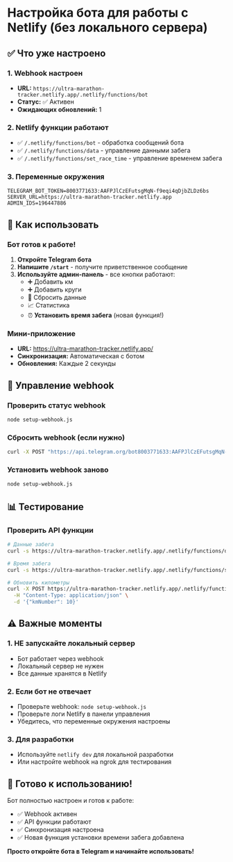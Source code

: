 # Настройка бота для работы с Netlify (без локального сервера)

## ✅ Что уже настроено

### 1. Webhook настроен
- **URL:** `https://ultra-marathon-tracker.netlify.app/.netlify/functions/bot`
- **Статус:** ✅ Активен
- **Ожидающих обновлений:** 1

### 2. Netlify функции работают
- ✅ `/.netlify/functions/bot` - обработка сообщений бота
- ✅ `/.netlify/functions/data` - управление данными забега
- ✅ `/.netlify/functions/set_race_time` - управление временем забега

### 3. Переменные окружения
```
TELEGRAM_BOT_TOKEN=8003771633:AAFPJlCzEFutsgMqN-f9eqi4qDjbZLDz6bs
SERVER_URL=https://ultra-marathon-tracker.netlify.app
ADMIN_IDS=196447886
```

## 🚀 Как использовать

### Бот готов к работе!
1. **Откройте Telegram бота**
2. **Напишите `/start`** - получите приветственное сообщение
3. **Используйте админ-панель** - все кнопки работают:
   - ➕ Добавить км
   - ➕ Добавить круги  
   - 🔄 Сбросить данные
   - 📈 Статистика
   - ⏰ **Установить время забега** (новая функция!)

### Мини-приложение
- **URL:** https://ultra-marathon-tracker.netlify.app/
- **Синхронизация:** Автоматическая с ботом
- **Обновления:** Каждые 2 секунды

## 🔧 Управление webhook

### Проверить статус webhook
```bash
node setup-webhook.js
```

### Сбросить webhook (если нужно)
```bash
curl -X POST "https://api.telegram.org/bot8003771633:AAFPJlCzEFutsgMqN-f9eqi4qDjbZLDz6bs/deleteWebhook"
```

### Установить webhook заново
```bash
node setup-webhook.js
```

## 📊 Тестирование

### Проверить API функции
```bash
# Данные забега
curl -s https://ultra-marathon-tracker.netlify.app/.netlify/functions/data

# Время забега
curl -s https://ultra-marathon-tracker.netlify.app/.netlify/functions/set_race_time

# Обновить километры
curl -X POST https://ultra-marathon-tracker.netlify.app/.netlify/functions/data \
  -H "Content-Type: application/json" \
  -d '{"kmNumber": 10}'
```

## ⚠️ Важные моменты

### 1. НЕ запускайте локальный сервер
- Бот работает через webhook
- Локальный сервер не нужен
- Все данные хранятся в Netlify

### 2. Если бот не отвечает
- Проверьте webhook: `node setup-webhook.js`
- Проверьте логи Netlify в панели управления
- Убедитесь, что переменные окружения настроены

### 3. Для разработки
- Используйте `netlify dev` для локальной разработки
- Или настройте webhook на ngrok для тестирования

## 🎯 Готово к использованию!

Бот полностью настроен и готов к работе:
- ✅ Webhook активен
- ✅ API функции работают  
- ✅ Синхронизация настроена
- ✅ Новая функция установки времени забега добавлена

**Просто откройте бота в Telegram и начинайте использовать!**
